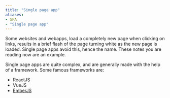 ```yaml
---
title: "Single page app"
aliases:
- SPA
- "Single page app"
---
```

Some websites and webapps, load a completely new page when clicking on links, results in a brief flash of the page turning white as the new page is loaded. Single page apps avoid this, hence the name. These notes you are reading now are an example.

Single page apps are quite complex, and are generally made with the help of a framework. Some famous frameworks are:

- ReactJS
- VueJS
- [EmberJS](notes/EmberJS)

